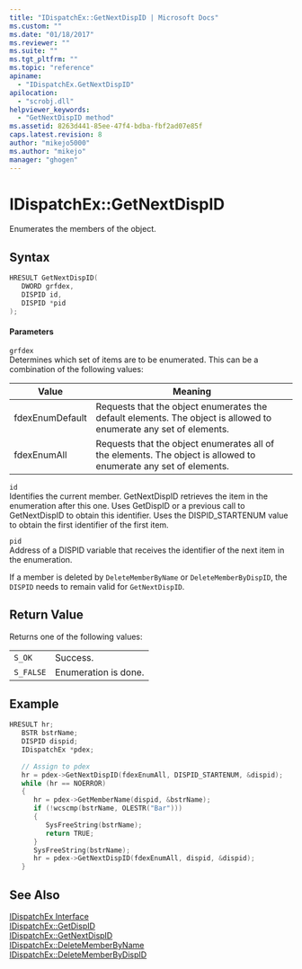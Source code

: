 ```yaml
---
title: "IDispatchEx::GetNextDispID | Microsoft Docs"
ms.custom: ""
ms.date: "01/18/2017"
ms.reviewer: ""
ms.suite: ""
ms.tgt_pltfrm: ""
ms.topic: "reference"
apiname: 
  - "IDispatchEx.GetNextDispID"
apilocation: 
  - "scrobj.dll"
helpviewer_keywords: 
  - "GetNextDispID method"
ms.assetid: 8263d441-85ee-47f4-bdba-fbf2ad07e85f
caps.latest.revision: 8
author: "mikejo5000"
ms.author: "mikejo"
manager: "ghogen"
---
```

# IDispatchEx::GetNextDispID
Enumerates the members of the object.  
  
## Syntax  
  
```cpp
HRESULT GetNextDispID(  
   DWORD grfdex,  
   DISPID id,  
   DISPID *pid  
);  
```  
  
#### Parameters  
 `grfdex`  
 Determines which set of items are to be enumerated. This can be a combination of the following values:  
  
|Value|Meaning|  
|-----------|-------------|  
|fdexEnumDefault|Requests that the object enumerates the default elements. The object is allowed to enumerate any set of elements.|  
|fdexEnumAll|Requests that the object enumerates all of the elements. The object is allowed to enumerate any set of elements.|  
  
 `id`  
 Identifies the current member. GetNextDispID retrieves the item in the enumeration after this one. Uses GetDispID or a previous call to GetNextDispID to obtain this identifier. Uses the DISPID_STARTENUM value to obtain the first identifier of the first item.  
  
 `pid`  
 Address of a DISPID variable that receives the identifier of the next item in the enumeration.  
  
 If a member is deleted by `DeleteMemberByName` or `DeleteMemberByDispID`, the `DISPID` needs to remain valid for `GetNextDispID`.  
  
## Return Value  
 Returns one of the following values:  
  
|||  
|-|-|  
|`S_OK`|Success.|  
|`S_FALSE`|Enumeration is done.|  
  
## Example  
  
```cpp
HRESULT hr;  
   BSTR bstrName;  
   DISPID dispid;  
   IDispatchEx *pdex;  
  
   // Assign to pdex  
   hr = pdex->GetNextDispID(fdexEnumAll, DISPID_STARTENUM, &dispid);  
   while (hr == NOERROR)  
   {  
      hr = pdex->GetMemberName(dispid, &bstrName);  
      if (!wcscmp(bstrName, OLESTR("Bar")))  
      {  
         SysFreeString(bstrName);  
         return TRUE;  
      }  
      SysFreeString(bstrName);  
      hr = pdex->GetNextDispID(fdexEnumAll, dispid, &dispid);  
   }  
```  
  
## See Also  
 [IDispatchEx Interface](../../winscript/reference/idispatchex-interface.md)   
 [IDispatchEx::GetDispID](../../winscript/reference/idispatchex-getdispid.md)   
 [IDispatchEx::GetNextDispID](#lrfidispatchexgetnextdispid)   
 [IDispatchEx::DeleteMemberByName](../../winscript/reference/idispatchex-deletememberbyname.md)   
 [IDispatchEx::DeleteMemberByDispID](../../winscript/reference/idispatchex-deletememberbydispid.md)